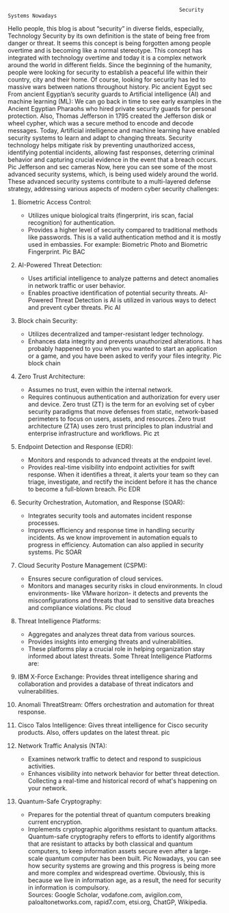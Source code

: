                                                             Security Systems Nowadays  
Hello people, this blog is about “security” in diverse fields, especially, Technology
Security by its own definition is the state of being free from danger or threat. It seems this concept is being forgotten among people overtime and is becoming like a normal stereotype. This concept has integrated with technology overtime and today it is a complex network around the world in different fields.
Since the beginning of the humanity, people were looking for security to establish a peaceful life within their country, city and their home. Of course, looking for security has led to massive wars between nations throughout history.                                Pic ancient Egypt sec
From ancient Egyptian’s security guards to Artificial intelligence (AI) and machine learning (ML):
We can go back in time to see early examples in the Ancient Egyptian Pharaohs who hired private security guards for personal protection. Also, Thomas Jefferson in 1795 created the Jefferson disk or wheel cypher, which was a secure method to encode and decode messages. Today, Artificial intelligence and machine learning have enabled security systems to learn and adapt to changing threats. Security technology helps mitigate risk by preventing unauthorized access, identifying potential incidents, allowing fast responses, deterring criminal behavior and capturing crucial evidence in the event that a breach occurs.                                                          Pic Jefferson and sec cameras
Now, here you can see some of the most advanced security systems, which, is being used widely around the world. These advanced security systems contribute to a multi-layered defense strategy, addressing various aspects of modern cyber security challenges:
1. Biometric Access Control:
   - Utilizes unique biological traits (fingerprint, iris scan, facial recognition) for authentication.
   - Provides a higher level of security compared to traditional methods like passwords.
This is a valid authentication method and it is mostly used in embassies. For example: Biometric Photo and Biometric Fingerprint.
Pic BAC
2. AI-Powered Threat Detection:
   - Uses artificial intelligence to analyze patterns and detect anomalies in network traffic or user behavior.
   - Enables proactive identification of potential security threats.
AI-Powered Threat Detection is AI is utilized in various ways to detect and prevent cyber threats.
Pic AI
3. Block chain Security:
   - Utilizes decentralized and tamper-resistant ledger technology.
   - Enhances data integrity and prevents unauthorized alterations.
It has probably happened to you when you wanted to start an application or a game, and you have been asked to verify your files integrity.
Pic block chain
4. Zero Trust Architecture:
   - Assumes no trust, even within the internal network.
   - Requires continuous authentication and authorization for every user and device.
Zero trust (ZT) is the term for an evolving set of cyber security paradigms that move defenses from static, network-based perimeters to focus on users, assets, and resources. Zero trust architecture (ZTA) uses zero trust principles to plan industrial and enterprise infrastructure and workflows.
Pic zt
5. Endpoint Detection and Response (EDR):
   - Monitors and responds to advanced threats at the endpoint level.
   - Provides real-time visibility into endpoint activities for swift response.
When it identifies a threat, it alerts your team so they can triage, investigate, and rectify the incident before it has the chance to become a full-blown breach.
Pic EDR

6. Security Orchestration, Automation, and Response (SOAR):
   - Integrates security tools and automates incident response processes.
   - Improves efficiency and response time in handling security incidents.
As we know improvement in automation equals to progress in efficiency. Automation can also applied in security systems.
Pic SOAR

7. Cloud Security Posture Management (CSPM):
   - Ensures secure configuration of cloud services.
   - Monitors and manages security risks in cloud environments.
In cloud environments- like VMware horizon- it detects and prevents the misconfigurations and threats that lead to sensitive data breaches and compliance violations.
Pic cloud

8. Threat Intelligence Platforms:
   - Aggregates and analyzes threat data from various sources.
   - Provides insights into emerging threats and vulnerabilities.
   - These platforms play a crucial role in helping organization stay informed about latest threats.
Some Threat Intelligence Platforms are:
1.	IBM X-Force Exchange: Provides threat intelligence sharing and collaboration and provides a database of threat indicators and vulnerabilities.
2.	Anomali ThreatStream: Offers orchestration and automation for threat response.
3.	Cisco Talos Intelligence: Gives threat intelligence for Cisco security products. Also, offers updates on the latest threat.
pic
9. Network Traffic Analysis (NTA):
   - Examines network traffic to detect and respond to suspicious activities.
   - Enhances visibility into network behavior for better threat detection.
Collecting a real-time and historical record of what's happening on your network.

10. Quantum-Safe Cryptography:
    - Prepares for the potential threat of quantum computers breaking current encryption.
    - Implements cryptographic algorithms resistant to quantum attacks.
Quantum-safe cryptography refers to efforts to identify algorithms that are resistant to attacks by both classical and quantum computers, to keep information assets secure even after a large-scale quantum computer has been built.
Pic
Nowadays, you can see how security systems are growing and this progress is being more and more complex and widespread overtime. Obviously, this is because we live in information age, as a result, the need for security in information is compulsory.  
Sources: Google Scholar, vodafone.com, avigilon.com, paloaltonetworks.com, rapid7.com, etsi.org, ChatGP, Wikipedia.

